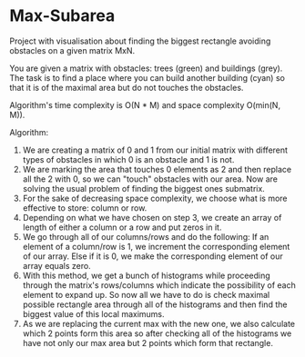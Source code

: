 # Max-Subarea
Project with visualisation about finding the biggest rectangle avoiding obstacles on a given matrix MxN.

You are given a matrix with obstacles: trees (green) and buildings (grey). The task is to find a place where you can build another building (cyan) so that it is of the maximal area but do not touches the obstacles.

Algorithm's time complexity is O(N * M) and space complexity O(min(N, M)).

Algorithm:
1) We are creating a matrix of 0 and 1 from our initial matrix with different types of obstacles in which 0 is an obstacle and 1 is not.
2) We are marking the area that touches 0 elements as 2 and then replace all the 2 with 0, so we can "touch" obstacles with our area. Now are solving the usual problem of finding the biggest ones submatrix.
3) For the sake of decreasing space complexity, we choose what is more effective to store: column or row.
4) Depending on what we have chosen on step 3, we create an array of length of either a column or a row and put zeros in it.
5) We go through all of our columns/rows and do the following:
If an element of a column/row is 1, we increment the corresponding element of our array.
Else if it is 0, we make the corresponding element of our array equals zero.
6) With this method, we get a bunch of histograms while proceeding through the matrix's rows/columns which indicate the possibility of each element to expand up. So now all we have to do is check maximal possible rectangle area through all of the histograms and then find the biggest value of this local maximums.
7) As we are replacing the current max with the new one, we also calculate which 2 points form this area so after checking all of the histograms we have not only our max area but 2 points which form that rectangle.
